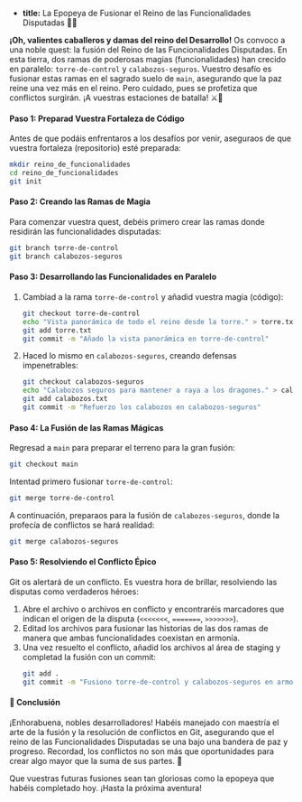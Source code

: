 * **title:** La Epopeya de Fusionar el Reino de las Funcionalidades Disputadas 🐉🏰

**¡Oh, valientes caballeros y damas del reino del Desarrollo!** Os convoco a una noble quest: la fusión del Reino de las Funcionalidades Disputadas. En esta tierra, dos ramas de poderosas magias (funcionalidades) han crecido en paralelo: `torre-de-control` y `calabozos-seguros`. Vuestro desafío es fusionar estas ramas en el sagrado suelo de `main`, asegurando que la paz reine una vez más en el reino. Pero cuidado, pues se profetiza que conflictos surgirán. ¡A vuestras estaciones de batalla! ⚔️🔮

#### Paso 1: Preparad Vuestra Fortaleza de Código

Antes de que podáis enfrentaros a los desafíos por venir, aseguraos de que vuestra fortaleza (repositorio) esté preparada:

```bash
mkdir reino_de_funcionalidades
cd reino_de_funcionalidades
git init
```

#### Paso 2: Creando las Ramas de Magia

Para comenzar vuestra quest, debéis primero crear las ramas donde residirán las funcionalidades disputadas:

```bash
git branch torre-de-control
git branch calabozos-seguros
```

#### Paso 3: Desarrollando las Funcionalidades en Paralelo

1. Cambiad a la rama `torre-de-control` y añadid vuestra magia (código):
   ```bash
   git checkout torre-de-control
   echo "Vista panorámica de todo el reino desde la torre." > torre.txt
   git add torre.txt
   git commit -m "Añado la vista panorámica en torre-de-control"
   ```

2. Haced lo mismo en `calabozos-seguros`, creando defensas impenetrables:
   ```bash
   git checkout calabozos-seguros
   echo "Calabozos seguros para mantener a raya a los dragones." > calabozos.txt
   git add calabozos.txt
   git commit -m "Refuerzo los calabozos en calabozos-seguros"
   ```

#### Paso 4: La Fusión de las Ramas Mágicas

Regresad a `main` para preparar el terreno para la gran fusión:

```bash
git checkout main
```

Intentad primero fusionar `torre-de-control`:

```bash
git merge torre-de-control
```

A continuación, preparaos para la fusión de `calabozos-seguros`, donde la profecía de conflictos se hará realidad:

```bash
git merge calabozos-seguros
```

#### Paso 5: Resolviendo el Conflicto Épico

Git os alertará de un conflicto. Es vuestra hora de brillar, resolviendo las disputas como verdaderos héroes:

1. Abre el archivo o archivos en conflicto y encontraréis marcadores que indican el origen de la disputa (`<<<<<<<`, `=======`, `>>>>>>>`).
2. Editad los archivos para fusionar las historias de las dos ramas de manera que ambas funcionalidades coexistan en armonía.
3. Una vez resuelto el conflicto, añadid los archivos al área de staging y completad la fusión con un commit:
   ```bash
   git add .
   git commit -m "Fusiono torre-de-control y calabozos-seguros en armonía"
   ```

#### 🤔 Conclusión

¡Enhorabuena, nobles desarrolladores! Habéis manejado con maestría el arte de la fusión y la resolución de conflictos en Git, asegurando que el reino de las Funcionalidades Disputadas se una bajo una bandera de paz y progreso. Recordad, los conflictos no son más que oportunidades para crear algo mayor que la suma de sus partes. 🌟

Que vuestras futuras fusiones sean tan gloriosas como la epopeya que habéis completado hoy. ¡Hasta la próxima aventura!

